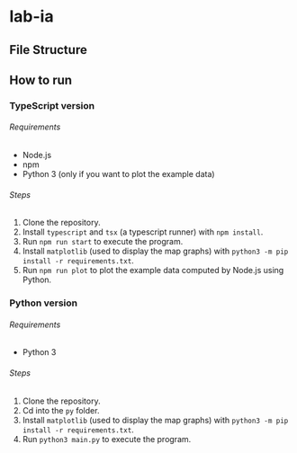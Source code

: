 # lab-ia

## File Structure

## How to run

### TypeScript version

###### Requirements

- Node.js
- npm
- Python 3 (only if you want to plot the example data)

###### Steps

1. Clone the repository.
1. Install `typescript` and `tsx` (a typescript runner) with `npm install`.
1. Run `npm run start` to execute the program.
1. Install `matplotlib` (used to display the map graphs) with `python3 -m pip install -r requirements.txt`.
1. Run `npm run plot` to plot the example data computed by Node.js using Python.

### Python version

###### Requirements

- Python 3

###### Steps

1. Clone the repository.
1. Cd into the `py` folder.
1. Install `matplotlib` (used to display the map graphs) with `python3 -m pip install -r requirements.txt`.
1. Run `python3 main.py` to execute the program.
